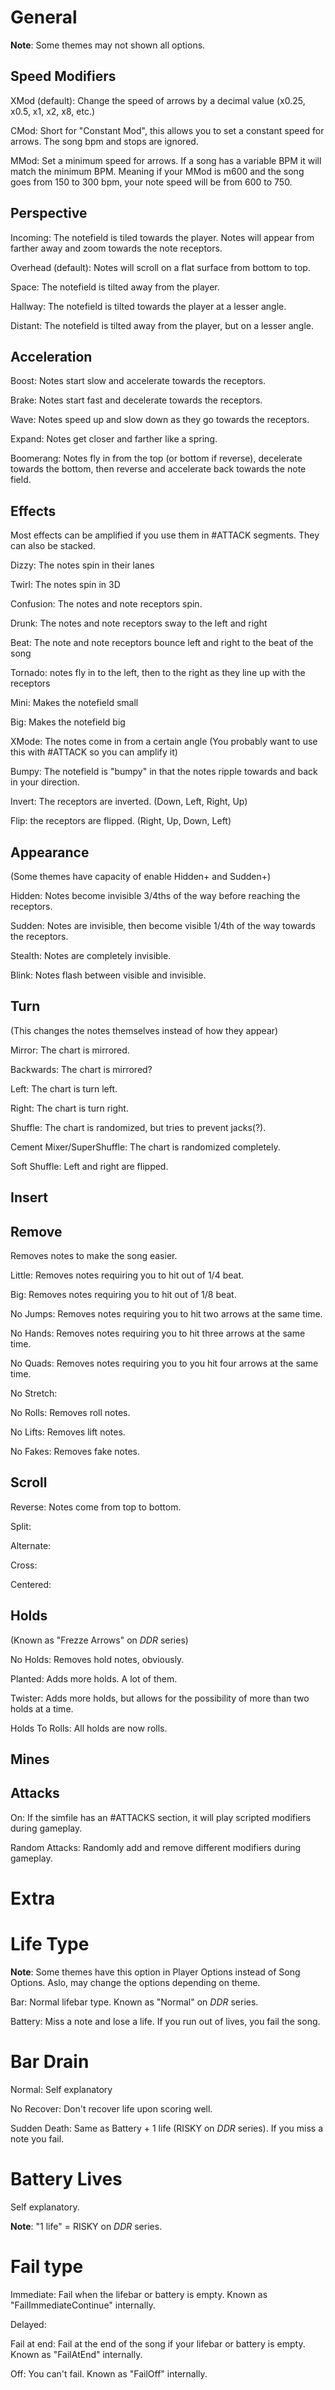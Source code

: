# General

**Note**: Some themes may not shown all options.

## Speed Modifiers
XMod (default): Change the speed of arrows by a decimal value (x0.25, x0.5, x1, x2, x8, etc.)

CMod: Short for "Constant Mod", this allows you to set a constant speed for arrows. The song bpm and stops are ignored.

MMod: Set a minimum speed for arrows. If a song has a variable BPM it will match the minimum BPM. Meaning if your MMod is m600 and the song goes from 150 to 300 bpm, your note speed will be from 600 to 750.

## Perspective

Incoming: The notefield is tiled towards the player. Notes will appear from farther away and zoom towards the note receptors.

Overhead (default): Notes will scroll on a flat surface from bottom to top.

Space: The notefield is tilted away from the player.

Hallway: The notefield is tilted towards the player at a lesser angle.

Distant: The notefield is tilted away from the player, but on a lesser angle.

## Acceleration

Boost: Notes start slow and accelerate towards the receptors.

Brake: Notes start fast and decelerate towards the receptors.

Wave: Notes speed up and slow down as they go towards the receptors.

Expand: Notes get closer and farther like a spring.

Boomerang: Notes fly in from the top (or bottom if reverse), decelerate towards the bottom, then reverse and accelerate back towards the note field.

## Effects

Most effects can be amplified if you use them in #ATTACK segments. They can also be stacked.

Dizzy: The notes spin in their lanes

Twirl: The notes spin in 3D

Confusion: The notes and note receptors spin.

Drunk: The notes and note receptors sway to the left and right

Beat: The note and note receptors bounce left and right to the beat of the song

Tornado: notes fly in to the left, then to the right as they line up with the receptors

Mini: Makes the notefield small

Big: Makes the notefield big

XMode: The notes come in from a certain angle (You probably want to use this with #ATTACK so you can amplify it)

Bumpy: The notefield is "bumpy" in that the notes ripple towards and back in your direction.

Invert: The receptors are inverted. (Down, Left, Right, Up)

Flip: the receptors are flipped. (Right, Up, Down, Left)

## Appearance

(Some themes have capacity of enable Hidden+ and Sudden+)

Hidden: Notes become invisible 3/4ths of the way before reaching the receptors.

Sudden: Notes are invisible, then become visible 1/4th of the way towards the receptors.

Stealth: Notes are completely invisible.

Blink: Notes flash between visible and invisible.

## Turn

(This changes the notes themselves instead of how they appear)

Mirror: The chart is mirrored.

Backwards: The chart is mirrored?

Left: The chart is turn left.

Right: The chart is turn right.

Shuffle: The chart is randomized, but tries to prevent jacks(?).

Cement Mixer/SuperShuffle: The chart is randomized completely.

Soft Shuffle: Left and right are flipped.

## Insert

## Remove

Removes notes to make the song easier.

Little: Removes notes requiring you to hit out of 1/4 beat.

Big: Removes notes requiring you to hit out of 1/8 beat.

No Jumps: Removes notes requiring you to hit two arrows at the same time.

No Hands: Removes notes requiring you to hit three arrows at the same time.

No Quads: Removes notes requiring you to you hit four arrows at the same time.

No Stretch:

No Rolls: Removes roll notes.

No Lifts: Removes lift notes.

No Fakes: Removes fake notes.

## Scroll

Reverse: Notes come from top to bottom.

Split:

Alternate:

Cross:

Centered:

## Holds

(Known as "Frezze Arrows" on _DDR_ series)

No Holds: Removes hold notes, obviously.

Planted: Adds more holds. A lot of them.

Twister: Adds more holds, but allows for the possibility of more than two holds at a time.

Holds To Rolls: All holds are now rolls.

## Mines

## Attacks

On: If the simfile has an #ATTACKS section, it will play scripted modifiers during gameplay.

Random Attacks: Randomly add and remove different modifiers during gameplay.

# Extra

# Life Type

**Note**: Some themes have this option in Player Options instead of Song Options. Aslo, may change the options depending on theme.

Bar: Normal lifebar type. Known as "Normal" on _DDR_ series.

Battery: Miss a note and lose a life. If you run out of lives, you fail the song.

# Bar Drain

Normal: Self explanatory

No Recover: Don't recover life upon scoring well.

Sudden Death: Same as Battery + 1 life (RISKY on _DDR_ series). If you miss a note you fail.

# Battery Lives

Self explanatory. 

**Note**: "1 life" = RISKY on _DDR_ series.

# Fail type

Immediate: Fail when the lifebar or battery is empty. Known as "FailImmediateContinue" internally.

Delayed:

Fail at end: Fail at the end of the song if your lifebar or battery is empty. Known as "FailAtEnd" internally.

Off: You can't fail. Known as "FailOff" internally.
